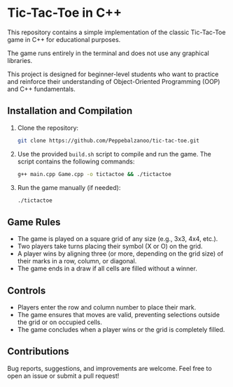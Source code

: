 # Tic-Tac-Toe in C++

This repository contains a simple implementation of the classic Tic-Tac-Toe game in C++ for educational purposes. 

The game runs entirely in the terminal and does not use any graphical libraries.

This project is designed for beginner-level students who want to practice and reinforce their understanding of Object-Oriented Programming (OOP) and C++ fundamentals.

## Installation and Compilation

1. Clone the repository:

   ```sh
   git clone https://github.com/Peppebalzanoo/tic-tac-toe.git
   ```

2. Use the provided `build.sh` script to compile and run the game. The script contains the following commands:

   ```sh
   g++ main.cpp Game.cpp -o tictactoe && ./tictactoe
   ```

3. Run the game manually (if needed):

   ```sh
   ./tictactoe
   ```

## Game Rules

- The game is played on a square grid of any size (e.g., 3x3, 4x4, etc.).
- Two players take turns placing their symbol (X or O) on the grid.
- A player wins by aligning three (or more, depending on the grid size) of their marks in a row, column, or diagonal.
- The game ends in a draw if all cells are filled without a winner.

## Controls

- Players enter the row and column number to place their mark.
- The game ensures that moves are valid, preventing selections outside the grid or on occupied cells.
- The game concludes when a player wins or the grid is completely filled.

## Contributions

Bug reports, suggestions, and improvements are welcome. Feel free to open an issue or submit a pull request!
